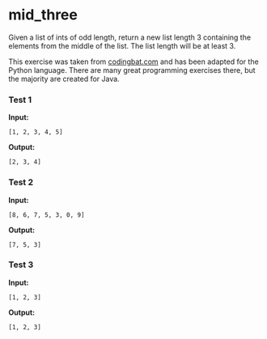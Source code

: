 # mid_three





Given a list of ints of odd length, return a new list length 3 containing the elements from the middle of the list. The list length will be at least 3.

This exercise was taken from [codingbat.com](https://codingbat.com/prob/p155713) and has been adapted for the Python language. There are many great programming exercises there, but the majority are created for Java.






### Test 1
**Input:**
```
[1, 2, 3, 4, 5]
```
**Output:**
```
[2, 3, 4]
```
### Test 2
**Input:**
```
[8, 6, 7, 5, 3, 0, 9]
```
**Output:**
```
[7, 5, 3]
```
### Test 3
**Input:**
```
[1, 2, 3]
```
**Output:**
```
[1, 2, 3]
```

